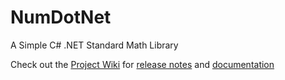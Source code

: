 # NumDotNet
A Simple C# .NET Standard Math Library

Check out the [Project Wiki](https://github.com/GameGenesis/NumDotNet/wiki) for [release notes](https://github.com/GameGenesis/NumDotNet/wiki/Release-Notes) and [documentation](https://github.com/GameGenesis/NumDotNet/wiki/Documentation)

